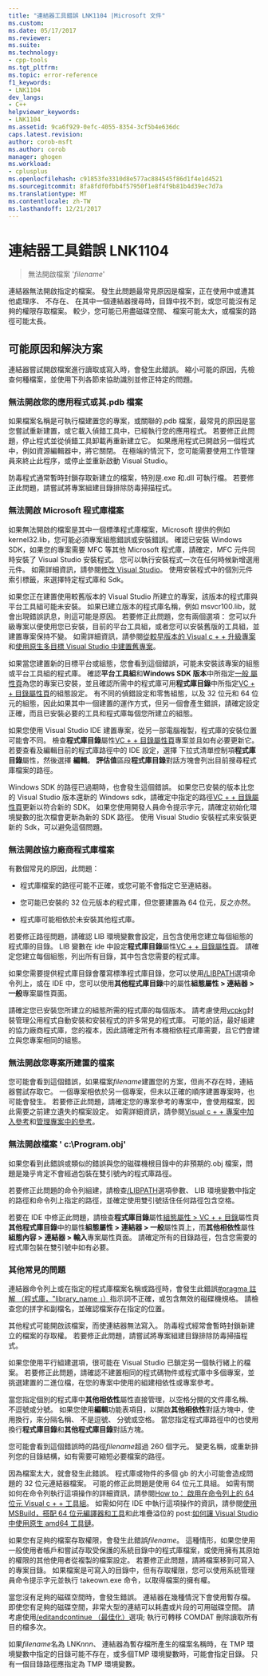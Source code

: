```yaml
---
title: "連結器工具錯誤 LNK1104 |Microsoft 文件"
ms.custom: 
ms.date: 05/17/2017
ms.reviewer: 
ms.suite: 
ms.technology:
- cpp-tools
ms.tgt_pltfrm: 
ms.topic: error-reference
f1_keywords:
- LNK1104
dev_langs:
- C++
helpviewer_keywords:
- LNK1104
ms.assetid: 9ca6f929-0efc-4055-8354-3cf5b4e636dc
caps.latest.revision: 
author: corob-msft
ms.author: corob
manager: ghogen
ms.workload:
- cplusplus
ms.openlocfilehash: c91853fe3310d8e577ac884545f86d1f4e1d4521
ms.sourcegitcommit: 8fa8fdf0fbb4f57950f1e8f4f9b81b4d39ec7d7a
ms.translationtype: MT
ms.contentlocale: zh-TW
ms.lasthandoff: 12/21/2017
---
```

# <a name="linker-tools-error-lnk1104"></a>連結器工具錯誤 LNK1104

> 無法開啟檔案 '*filename*'

連結器無法開啟指定的檔案。 發生此問題最常見原因是檔案，正在使用中或遭其他處理序、 不存在、 在其中一個連結器搜尋時，目錄中找不到，或您可能沒有足夠的權限存取檔案。 較少，您可能已用盡磁碟空間、 檔案可能太大，或檔案的路徑可能太長。

## <a name="possible-causes-and-solutions"></a>可能原因和解決方案

連結器嘗試開啟檔案進行讀取或寫入時，會發生此錯誤。 縮小可能的原因，先檢查何種檔案，並使用下列各節來協助識別並修正特定的問題。

### <a name="cannot-open-your-app-or-its-pdb-file"></a>無法開啟您的應用程式或其.pdb 檔案

如果檔案名稱是可執行檔建置您的專案，或關聯的.pdb 檔案，最常見的原因是當您嘗試重新建置，或它載入偵錯工具中，已經執行您的應用程式。 若要修正此問題，停止程式並從偵錯工具卸載再重新建立它。 如果應用程式已開啟另一個程式中，例如資源編輯器中，將它關閉。 在極端的情況下，您可能需要使用工作管理員來終止此程序，或停止並重新啟動 Visual Studio。

防毒程式通常暫時封鎖存取新建立的檔案，特別是.exe 和.dll 可執行檔。 若要修正此問題，請嘗試將專案組建目錄排除防毒掃描程式。

### <a name="cannot-open-a-microsoft-library-file"></a>無法開啟 Microsoft 程式庫檔案

如果無法開啟的檔案是其中一個標準程式庫檔案，Microsoft 提供的例如 kernel32.lib，您可能必須專案組態錯誤或安裝錯誤。 確認已安裝 Windows SDK，如果您的專案需要 MFC 等其他 Microsoft 程式庫，請確定，MFC 元件同時安裝了 Visual Studio 安裝程式。 您可以執行安裝程式一次在任何時候新增選用元件。 如需詳細資訊，請參閱[修改 Visual Studio](/visualstudio/install/modify-visual-studio)。 使用安裝程式中的個別元件 索引標籤，來選擇特定程式庫和 Sdk。

如果您正在建置使用較舊版本的 Visual Studio 所建立的專案，該版本的程式庫與平台工具組可能未安裝。 如果已建立版本的程式庫名稱，例如 msvcr100.lib，就會出現錯誤訊息，則這可能是原因。 若要修正此問題，您有兩個選項： 您可以升級專案以便使用您已安裝，目前的平台工具組，或者您可以安裝舊版的工具組，並建置專案保持不變。 如需詳細資訊，請參閱[從較早版本的 Visual c + + 升級專案](../../porting/upgrading-projects-from-earlier-versions-of-visual-cpp.md)和[使用原生多目標 Visual Studio 中建置舊專案](../../porting/use-native-multi-targeting.md)。

如果當您建置新的目標平台或組態，您會看到這個錯誤，可能未安裝該專案的組態或平台工具組的程式庫。 確認**平台工具組**和**Windows SDK 版本**中所指定[一般 屬性頁](../../ide/general-property-page-project.md)為您的專案已安裝，並且確認所需中的程式庫可用**程式庫目錄**中所指定[VC + + 目錄屬性頁](../../ide/vcpp-directories-property-page.md)的組態設定。 有不同的偵錯設定和零售組態，以及 32 位元和 64 位元的組態，因此如果其中一個建置的運作方式，但另一個會產生錯誤，請確定設定正確，而且已安裝必要的工具和程式庫每個您所建立的組態。

如果您使用 Visual Studio IDE 建置專案，從另一部電腦複製，程式庫的安裝位置可能會不同。 檢查**程式庫目錄**屬性[VC + + 目錄屬性頁](../../ide/vcpp-directories-property-page.md)專案並且如有必要更新它。 若要查看及編輯目前的程式庫路徑中的 IDE 設定，選擇 下拉式清單控制項**程式庫目錄**屬性，然後選擇 **編輯**。 **評估值**區段**程式庫目錄**對話方塊會列出目前搜尋程式庫檔案的路徑。

Windows SDK 的路徑已過期時，也會發生這個錯誤。 如果您已安裝的版本比您的 Visual Studio 版本還新的 Windows sdk，請確定中指定的路徑[VC + + 目錄屬性頁](../../ide/vcpp-directories-property-page.md)更新以符合新的 SDK。 如果您使用開發人員命令提示字元，請確定初始化環境變數的批次檔會更新為新的 SDK 路徑。 使用 Visual Studio 安裝程式來安裝更新的 Sdk，可以避免這個問題。

### <a name="cannot-open-a-third-party-library-file"></a>無法開啟協力廠商程式庫檔案

有數個常見的原因，此問題：

- 程式庫檔案的路徑可能不正確，或您可能不會指定它至連結器。

- 您可能已安裝的 32 位元版本的程式庫，但您要建置為 64 位元，反之亦然。

- 程式庫可能相依於未安裝其他程式庫。

若要修正路徑問題，請確認 LIB 環境變數會設定，且包含使用您建立每個組態的程式庫的目錄。 LIB 變數在 ide 中設定**程式庫目錄**屬性[VC + + 目錄屬性頁](../../ide/vcpp-directories-property-page.md)。 請確定您建立每個組態，列出所有目錄，其中包含您需要的程式庫。

如果您需要提供程式庫目錄會覆寫標準程式庫目錄，您可以使用[/LIBPATH](../../build/reference/libpath-additional-libpath.md)選項命令列上，或在 IDE 中，您可以使用**其他程式庫目錄**中的屬性**組態屬性 > 連結器 > 一般**專案屬性頁面。

請確定您已安裝您所建立的組態所需的程式庫的每個版本。 請考慮使用[vcpkg](../../vcpkg.md)封裝管理公用程式自動安裝和安裝程式的許多常見的程式庫。 可能的話，最好組建的協力廠商程式庫，您的複本，因此請確定所有本機相依程式庫需要，且它們會建立與您專案相同的組態。

### <a name="cannot-open-a-file-built-by-your-project"></a>無法開啟您專案所建置的檔案

您可能會看到這個錯誤，如果檔案*filename*建置您的方案，但尚不存在時，連結器嘗試存取它。 一個專案相依於另一個專案，但未以正確的順序建置專案時，也可能會發生。 若要修正此問題，請確定您的專案參考的專案中，會使用檔案，因此需要之前建立遺失的檔案設定。 如需詳細資訊，請參閱[Visual c + + 專案中加入參考](../../ide/adding-references-in-visual-cpp-projects.md)和[管理專案中的參考](/visualstudio/ide/managing-references-in-a-project)。

### <a name="cannot-open-file-cprogramobj"></a>無法開啟檔案 ' c:\\Program.obj'

如果您看到此錯誤或類似的錯誤與您的磁碟機根目錄中的非預期的.obj 檔案，問題是幾乎肯定不會經過包裝在雙引號內的程式庫路徑。

若要修正此問題的命令列組建，請檢查[/LIBPATH](../../build/reference/libpath-additional-libpath.md)選項參數、 LIB 環境變數中指定的路徑和命令列上指定的路徑，並確定使用雙引號括住任何路徑包含空格。

若要在 IDE 中修正此問題，請檢查**程式庫目錄**屬性[組態屬性 > VC + + 目錄](../../ide/vcpp-directories-property-page.md)屬性頁**其他程式庫目錄**中的屬性**組態屬性 > 連結器 > 一般**屬性頁上，而**其他相依性**屬性**組態內容 > 連結器 > 輸入**專案屬性頁面。 請確定所有的目錄路徑，包含您需要的程式庫包裝在雙引號中如有必要。

### <a name="other-common-issues"></a>其他常見的問題

連結器命令列上或在指定的程式庫檔案名稱或路徑時，會發生此錯誤[#pragma 註解 （程式庫，"library_name 」）](../../preprocessor/comment-c-cpp.md)指示詞不正確，或包含無效的磁碟機規格。 請檢查您的拼字和副檔名，並確認檔案存在指定的位置。

其他程式可能開啟該檔案，而使連結器無法寫入。 防毒程式經常會暫時封鎖新建立的檔案的存取權。 若要修正此問題，請嘗試將專案組建目錄排除防毒掃描程式。

如果您使用平行組建選項，很可能在 Visual Studio 已鎖定另一個執行緒上的檔案。 若要修正此問題，請確認不建置相同的程式碼物件或程式庫中多個專案，並挑選建置的二進位檔，在您的專案中使用的組建相依性或專案參考。

當您指定個別的程式庫中**其他相依性**屬性直接管理，以空格分開的文件庫名稱、 不逗號或分號。 如果您使用**編輯**功能表項目，以開啟**其他相依性**對話方塊中，使用換行，來分隔名稱、 不是逗號、 分號或空格。 當您指定程式庫路徑中的也使用換行**程式庫目錄**和**其他程式庫目錄**對話方塊。

您可能會看到這個錯誤時的路徑*filename*超過 260 個字元。 變更名稱，或重新排列您的目錄結構，如有需要可縮短必要檔案的路徑。

因為檔案太大，就會發生此錯誤。 程式庫或物件的多個 gb 的大小可能會造成問題的 32 位元連結器檔案。 可能的修正此問題是使用 64 位元工具組。 如需有關如何在命令列執行這項操作的詳細資訊，請參閱[How to： 啟用在命令列上的 64 位元 Visual c + + 工具組](../../build/how-to-enable-a-64-bit-visual-cpp-toolset-on-the-command-line.md)。 如需如何在 IDE 中執行這項操作的資訊，請參閱[使用 MSBuild，搭配 64 位元編譯器和工具](../../build/walkthrough-using-msbuild-to-create-a-visual-cpp-project.md#using-msbuild-to-build-your-project)和此堆疊溢位的 post:[如何讓 Visual Studio 中使用原生 amd64 工具鏈](http://stackoverflow.com/questions/19820718/how-to-make-visual-studio-use-the-native-amd64-toolchain/23793055)。

如果您有足夠的檔案存取權限，會發生此錯誤*filename*。 這種情形，如果您使用一般使用者帳戶和嘗試存取受保護的系統目錄中的程式庫檔案，或使用擁有其原始的權限的其他使用者從複製的檔案設定。 若要修正此問題，請將檔案移到可寫入的專案目錄。 如果檔案是可寫入的目錄中，但有存取權限，您可以使用系統管理員命令提示字元並執行 takeown.exe 命令，以取得檔案的擁有權。

當您沒有足夠的磁碟空間時，會發生錯誤。 連結器在幾種情況下會使用暫存檔。 即使您有足夠的磁碟空間，非常大型的連結可以耗盡或片段的可用磁碟空間。 請考慮使用[/editandcontinue （最佳化）](../../build/reference/opt-optimizations.md)選項; 執行可轉移 COMDAT 刪除讀取所有目的檔多次。

如果*filename*名為 LNK*nnn*、 連結器為暫存檔所產生的檔案名稱時，在 TMP 環境變數中指定的目錄可能不存在，或多個TMP 環境變數時，可能會指定目錄。 只有一個目錄路徑應指定為 TMP 環境變數。
